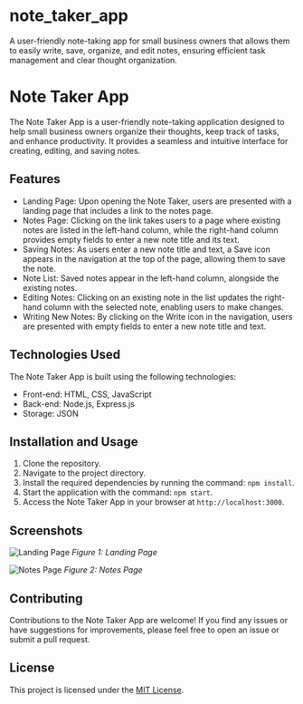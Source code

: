 # note_taker_app
A user-friendly note-taking app for small business owners that allows them to easily write, save, organize, and edit notes, ensuring efficient task management and clear thought organization.

# Note Taker App

The Note Taker App is a user-friendly note-taking application designed to help small business owners organize their thoughts, keep track of tasks, and enhance productivity. It provides a seamless and intuitive interface for creating, editing, and saving notes.

## Features

- Landing Page: Upon opening the Note Taker, users are presented with a landing page that includes a link to the notes page.
- Notes Page: Clicking on the link takes users to a page where existing notes are listed in the left-hand column, while the right-hand column provides empty fields to enter a new note title and its text.
- Saving Notes: As users enter a new note title and text, a Save icon appears in the navigation at the top of the page, allowing them to save the note.
- Note List: Saved notes appear in the left-hand column, alongside the existing notes.
- Editing Notes: Clicking on an existing note in the list updates the right-hand column with the selected note, enabling users to make changes.
- Writing New Notes: By clicking on the Write icon in the navigation, users are presented with empty fields to enter a new note title and text.

## Technologies Used

The Note Taker App is built using the following technologies:

- Front-end: HTML, CSS, JavaScript
- Back-end: Node.js, Express.js
- Storage: JSON

## Installation and Usage

1. Clone the repository.
2. Navigate to the project directory.
3. Install the required dependencies by running the command: `npm install`.
4. Start the application with the command: `npm start`.
5. Access the Note Taker App in your browser at `http://localhost:3000`.

## Screenshots

![Landing Page](/screenshots/landing-page.png)
*Figure 1: Landing Page*

![Notes Page](/screenshots/notes-page.png)
*Figure 2: Notes Page*

## Contributing

Contributions to the Note Taker App are welcome! If you find any issues or have suggestions for improvements, please feel free to open an issue or submit a pull request.

## License

This project is licensed under the [MIT License](LICENSE).

